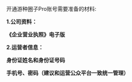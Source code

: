 开通游种圈子Pro账号需要准备的材料:

**1.公司资料：**

**《企业营业执照》电子版**

**2.运营者信息：**

**身份证姓名和身份证号码**

**手机号、密码（建议和运营公众平台一致统一管理）**